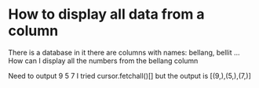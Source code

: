 
# How to display all data from a column

There is a database in it there are columns with names: bellang, bellit ... How can I display all the numbers from the bellang column

Need to output 9 5 7
I tried cursor.fetchall()[] but the output is [(9,),(5,),(7,)]

        